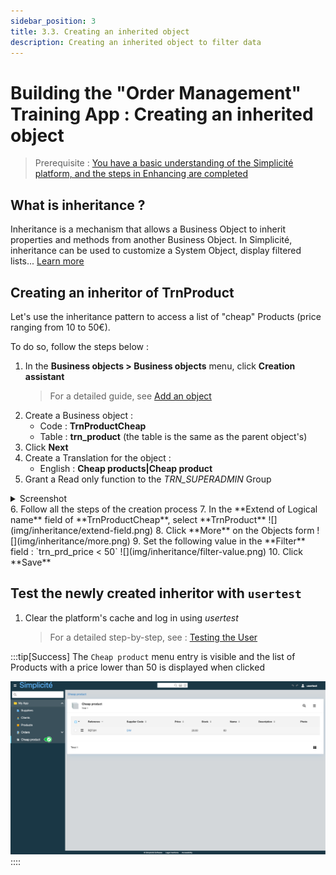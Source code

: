 ```yaml
---
sidebar_position: 3
title: 3.3. Creating an inherited object
description: Creating an inherited object to filter data
---
```


# Building the "Order Management" Training App : Creating an inherited object

> Prerequisite : [You have a basic understanding of the Simplicité platform, and the steps in Enhancing are completed](/category/2-expanding-your-app)


## What is inheritance ?

Inheritance is a mechanism that allows a Business Object to inherit properties and methods from another Business Object. In Simplicité, inheritance can be used to customize a System Object, display filtered lists... [Learn more](/make/businessobjects/business-objects.md#configuration)

## Creating an inheritor of TrnProduct

Let's use the inheritance pattern to access a list of "cheap" Products (price ranging from 10 to 50€).

To do so, follow the steps below :
1. In the **Business objects > Business objects** menu, click **Creation assistant** 
    > For a detailed guide, see [Add an object](/tutorial/expanding/addobjects)
2. Create a Business object :
    - Code : **TrnProductCheap**
    - Table : **trn_product** (the table is the same as the parent object's)
3. Click **Next**
4. Create a Translation for the object :
    - English : **Cheap products|Cheap product**
5. Grant a Read only function to the *TRN_SUPERADMIN* Group  
<details>
    <summary>Screenshot</summary>

    ![](img/inheritance/add-grant.png)
</details>
6. Follow all the steps of the creation process
7. In the **Extend of Logical name** field of **TrnProductCheap**, select **TrnProduct**  
    ![](img/inheritance/extend-field.png)
8. Click **More** on the Objects form  
    ![](img/inheritance/more.png)
9. Set the following value in the **Filter** field : `trn_prd_price < 50`   
    ![](img/inheritance/filter-value.png)
10. Click **Save**


## Test the newly created inheritor with `usertest` 

1. Clear the platform's cache and log in using *usertest*
    > For a detailed step-by-step, see : [Testing the User](/tutorial/getting-started/user#activating-and-testing-the-user)

:::tip[Success]
The `Cheap product` menu entry is visible and the list of Products with a price lower than 50 is displayed when clicked  

![](img/inheritance/success.png)
::::